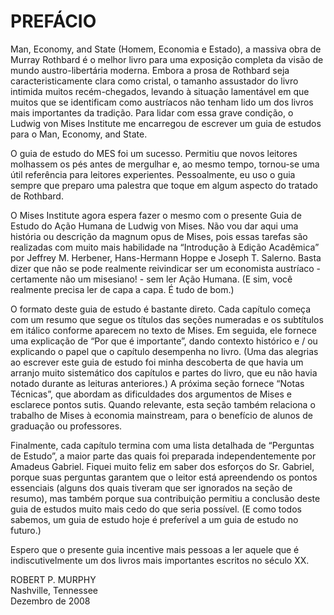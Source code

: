 # PREFÁCIO

Man, Economy, and State (Homem, Economia e Estado), a massiva obra de Murray Rothbard é o melhor livro para uma exposição completa da visão de mundo austro-libertária moderna. Embora a prosa de Rothbard seja caracteristicamente clara como cristal, o tamanho assustador do livro intimida muitos recém-chegados, levando à situação lamentável em que muitos que se identificam como austríacos não tenham lido um dos livros mais importantes da tradição. Para lidar com essa grave condição, o Ludwig von Mises Institute me encarregou de escrever um guia de estudos para o Man, Economy, and State.

O guia de estudo do MES foi um sucesso. Permitiu que novos leitores molhassem os pés antes de mergulhar e, ao mesmo tempo, tornou-se uma útil referência para leitores experientes. Pessoalmente, eu uso o guia sempre que preparo uma palestra que toque em algum aspecto do tratado de Rothbard.

O Mises Institute agora espera fazer o mesmo com o presente Guia de Estudo do Ação Humana de Ludwig von Mises. Não vou dar aqui uma história ou descrição da magnum opus de Mises, pois essas tarefas são realizadas com muito mais habilidade na “Introdução à Edição Acadêmica” por Jeffrey M. Herbener, Hans-Hermann Hoppe e Joseph T. Salerno. Basta dizer que não se pode realmente reivindicar ser um economista austríaco - certamente não um misesiano! - sem ler Ação Humana. (E sim, você realmente precisa ler de capa a capa. É tudo de bom.)

O formato deste guia de estudo é bastante direto. Cada capítulo começa com um resumo que segue os títulos das seções numeradas e os subtítulos em itálico conforme aparecem no texto de Mises. Em seguida, ele fornece uma explicação de “Por que é importante”, dando contexto histórico e / ou explicando o papel que o capítulo desempenha no livro. (Uma das alegrias ao escrever este guia de estudo foi minha descoberta de que havia um arranjo muito sistemático dos capítulos e partes do livro, que eu não havia notado durante as leituras anteriores.) A próxima seção fornece “Notas Técnicas”, que abordam as dificuldades dos argumentos de Mises e esclarece pontos sutis. Quando relevante, esta seção também relaciona o trabalho de Mises à economia mainstream, para o benefício de alunos de graduação ou professores.

Finalmente, cada capítulo termina com uma lista detalhada de “Perguntas de Estudo”, a maior parte das quais foi preparada independentemente por Amadeus Gabriel. Fiquei muito feliz em saber dos esforços do Sr. Gabriel, porque suas perguntas garantem que o leitor está apreendendo os pontos essenciais (alguns dos quais tiveram que ser ignorados na seção de resumo), mas também porque sua contribuição permitiu a conclusão deste guia de estudos muito mais cedo do que seria possível. (E como todos sabemos, um guia de estudo hoje é preferível a um guia de estudo no futuro.)

Espero que o presente guia incentive mais pessoas a ler aquele que é indiscutivelmente um dos livros mais importantes escritos no século XX.

ROBERT P. MURPHY<br>
Nashville, Tennessee<br>
Dezembro de 2008
